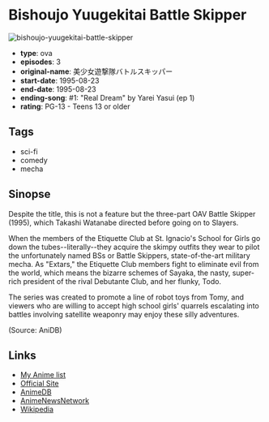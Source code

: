 # Bishoujo Yuugekitai Battle Skipper

![bishoujo-yuugekitai-battle-skipper](https://cdn.myanimelist.net/images/anime/1851/96471.jpg)

-   **type**: ova
-   **episodes**: 3
-   **original-name**: 美少女遊撃隊バトルスキッパー
-   **start-date**: 1995-08-23
-   **end-date**: 1995-08-23
-   **ending-song**: #1: "Real Dream" by Yarei Yasui (ep 1)
-   **rating**: PG-13 - Teens 13 or older

## Tags

-   sci-fi
-   comedy
-   mecha

## Sinopse

Despite the title, this is not a feature but the three-part OAV Battle Skipper (1995), which Takashi Watanabe directed before going on to Slayers.

When the members of the Etiquette Club at St. Ignacio's School for Girls go down the tubes--literally--they acquire the skimpy outfits they wear to pilot the unfortunately named BSs or Battle Skippers, state-of-the-art military mecha. As "Extars," the Etiquette Club members fight to eliminate evil from the world, which means the bizarre schemes of Sayaka, the nasty, super-rich president of the rival Debutante Club, and her flunky, Todo.

The series was created to promote a line of robot toys from Tomy, and viewers who are willing to accept high school girls' quarrels escalating into battles involving satellite weaponry may enjoy these silly adventures.

(Source: AniDB)

## Links

-   [My Anime list](https://myanimelist.net/anime/1528/Bishoujo_Yuugekitai_Battle_Skipper)
-   [Official Site](http://www.popanime.net/bss/)
-   [AnimeDB](http://anidb.info/perl-bin/animedb.pl?show=anime&aid=554)
-   [AnimeNewsNetwork](http://www.animenewsnetwork.com/encyclopedia/anime.php?id=5)
-   [Wikipedia](https://en.wikipedia.org/wiki/Battle_Skipper)
